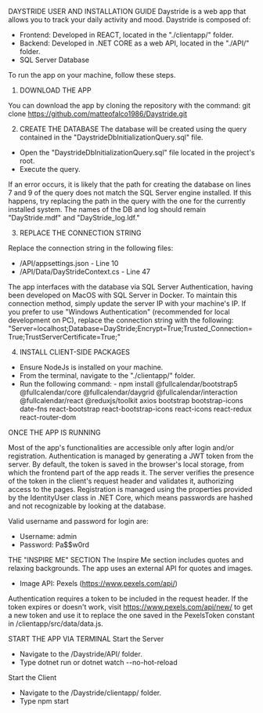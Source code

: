 DAYSTRIDE USER AND INSTALLATION GUIDE
Daystride is a web app that allows you to track your daily activity and mood. Daystride is composed of:

-    Frontend: Developed in REACT, located in the "./clientapp/" folder.
-    Backend: Developed in .NET CORE as a web API, located in the "./API/" folder.
-    SQL Server Database

To run the app on your machine, follow these steps.

1.    DOWNLOAD THE APP

You can download the app by cloning the repository with the command:
git clone https://github.com/matteofalco1986/Daystride.git

2.    CREATE THE DATABASE
The database will be created using the query contained in the "DaystrideDbInitializationQuery.sql" file.

-    Open the "DaystrideDbInitializationQuery.sql" file located in the project's root.
-    Execute the query.

If an error occurs, it is likely that the path for creating the database on lines 7 and 9 of the query does not match the SQL Server engine installed. If this happens, try replacing the path in the query with the one for the currently installed system. The names of the DB and log should remain "DayStride.mdf" and "DayStride_log.ldf."

3.    REPLACE THE CONNECTION STRING

Replace the connection string in the following files:

-    /API/appsettings.json - Line 10
-    /API/Data/DayStrideContext.cs - Line 47
  
The app interfaces with the database via SQL Server Authentication, having been developed on MacOS with SQL Server in Docker. To maintain this connection method, simply update the server IP with your machine's IP. If you prefer to use "Windows Authentication" (recommended for local development on PC), replace the connection string with the following:
"Server=localhost;Database=DayStride;Encrypt=True;Trusted_Connection=True;TrustServerCertificate=True;"

4.    INSTALL CLIENT-SIDE PACKAGES

-    Ensure NodeJs is installed on your machine.
-    From the terminal, navigate to the "./clientapp/" folder.
-    Run the following command:
    -    npm install @fullcalendar/bootstrap5 @fullcalendar/core @fullcalendar/daygrid @fullcalendar/interaction @fullcalendar/react @reduxjs/toolkit axios bootstrap bootstrap-icons date-fns react-bootstrap react-bootstrap-icons react-icons react-redux react-router-dom

ONCE THE APP IS RUNNING

Most of the app's functionalities are accessible only after login and/or registration. Authentication is managed by generating a JWT token from the server. By default, the token is saved in the browser's local storage, from which the frontend part of the app reads it. The server verifies the presence of the token in the client's request header and validates it, authorizing access to the pages.
Registration is managed using the properties provided by the IdentityUser class in .NET Core, which means passwords are hashed and not recognizable by looking at the database.

Valid username and password for login are:
-    Username: admin
-    Password: Pa$$w0rd

THE "INSPIRE ME" SECTION
The Inspire Me section includes quotes and relaxing backgrounds. The app uses an external API for quotes and images.

-    Image API: Pexels (https://www.pexels.com/api/)
  
Authentication requires a token to be included in the request header. If the token expires or doesn't work, visit https://www.pexels.com/api/new/ to get a new token and use it to replace the one saved in the PexelsToken constant in /clientapp/src/data/data.js.

START THE APP VIA TERMINAL
Start the Server
-    Navigate to the /Daystride/API/ folder.
-    Type dotnet run or dotnet watch --no-hot-reload

Start the Client
-    Navigate to the /Daystride/clientapp/ folder.
-    Type npm start
